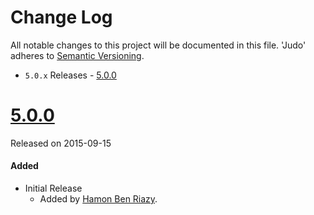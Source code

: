 # Change Log
All notable changes to this project will be documented in this file.
'Judo' adheres to [Semantic Versioning](http://semver.org/).

- `5.0.x` Releases - [5.0.0](#100)


# [5.0.0](https://github.com/JudoPay/Judo-Swift/tag/5.0.0)
Released on 2015-09-15

#### Added
- Initial Release
	- Added by [Hamon Ben Riazy](https://github.com/ryce).
